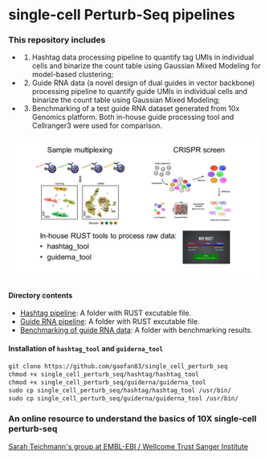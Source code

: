 # single-cell Perturb-Seq pipelines

### This repository includes
* 1) Hashtag data processing pipeline to quantify tag UMIs in individual cells and binarize the count table using Gaussian Mixed Modeling for model-based clustering; 
* 2) Guide RNA data (a novel design of dual guides in vector backbone) processing pipeline to quantify guide UMIs in individual cells and binarize the count table using Gaussian Mixed Modeling; 
* 3) Benchmarking of a test guide RNA dataset generated from 10x Genomics platform. Both in-house guide processing tool and Cellranger3 were used for comparison.

![Workflow](/single_cell_perturb_seq.png)

#### Directory contents 
* [Hashtag pipeline](/hashtag): A folder with RUST excutable file.
* [Guide RNA pipeline](/guiderna): A folder with RUST excutable file. 
* [Benchmarking of guide RNA data](/benchmarking): A folder with benchmarking results.

#### Installation of `hashtag_tool` and `guiderna_tool`
```
git clone https://github.com/gaofan83/single_cell_perturb_seq
chmod +x single_cell_perturb_seq/hashtag/hashtag_tool
chmod +x single_cell_perturb_seq/guiderna/guiderna_tool
sudo cp single_cell_perturb_seq/hashtag/hashtag_tool /usr/bin/
sudo cp single_cell_perturb_seq/guiderna/guiderna_tool /usr/bin/
```

### An online resource to understand the basics of 10X single-cell perturb-seq
[Sarah Teichmann's group at EMBL-EBI / Wellcome Trust Sanger Institute](https://teichlab.github.io/scg_lib_structs/methods_html/10xChromium3fb.html)
